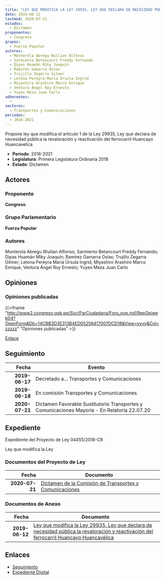 ```yaml
---
title: "LEY QUE MODIFICA LA LEY 29935, LEY QUE DECLARA DE NECESIDAD PÚBLICA LA REVALORIZACIÓN Y REACTIVACIÓN DEL FERROCARRIL HUANCAYO HUANCAVELICA"
date: 2019-06-12
lastmod: 2020-07-21
estados: 
  - Dictamen
proponentes: 
  - Congreso
grupos: 
  - Fuerza Popular
autores: 
  - Monterola Abregu Wuilian Alfonso
  - Sarmiento Betancourt Freddy Fernando
  - Dipas Huamán Miky Joaquín
  - Ramírez Gamarra Osías
  - Trujillo Zegarra Gilmer
  - Letona Pereyra María Úrsula Ingrid
  - Miyashiro Arashiro Marco Enrique
  - Ventura Ángel Roy Ernesto
  - Yuyes Meza Juan Carlo
adherentes: 
  - 
sectores: 
  - Transportes y Comunicaciones
periodos: 
  - 2016-2021
---
```


Propone ley que modifica el artículo 1 de la Ley 29935, Ley que declara de necesidad pública la revaloración y reactivación del ferrocarril Huancayo Huancavelica

- **Periodo**: 2016-2021
- **Legislatura**: Primera Legislatura Ordinaria 2018
- **Estado**: Dictamen

## Actores

### Proponente

**Congreso**

### Grupo Parlamentario

**Fuerza Popular**

### Autores

Monterola Abregu Wuilian Alfonso; Sarmiento Betancourt Freddy Fernando; Dipas Huamán Miky Joaquín; Ramírez Gamarra Osías; Trujillo Zegarra Gilmer; Letona Pereyra María Úrsula Ingrid; Miyashiro Arashiro Marco Enrique; Ventura Ángel Roy Ernesto; Yuyes Meza Juan Carlo


## Opiniones

### Opiniones publicadas

{{<iframe "http://www2.congreso.gob.pe/Sicr/ParCiudadana/Foro_pvp.nsf/RepOpiweb04?OpenForm&Db=14CBB3D3E313B4ED05258417007DCD18&View=yyyy&Col=zzzzz" "Opiniones publicadas" >}}

[Enlace](http://www2.congreso.gob.pe/Sicr/ParCiudadana/Foro_pvp.nsf/RepOpiweb04?OpenForm&Db=14CBB3D3E313B4ED05258417007DCD18&View=yyyy&Col=zzzzz)

## Seguimiento

| Fecha | Evento |
|------:|--------|
| **2019-06-17** | Decretado a... Transportes y Comunicaciones|
| **2019-06-18** | En comisión Transportes y Comunicaciones|
| **2020-07-21** | Dictamen Favorable Sustitutorio Transportes y Comunicaciones Mayoria - En Relatoría 22.07.20|


## Expediente

Expediente del Proyecto de Ley 04455/2018-CR

Ley que modifica la Ley


### Documentos del Proyecto de Ley

| Fecha | Documento |
|------:|--------|
| **2020-07-21** | [Dictamen de la Comisión de Transportes y Comunicaciones](http://www.leyes.congreso.gob.pe/Documentos/2016_2021/Dictamenes/Proyectos_de_Ley/04455DC23MAY20200721.pdf) |

### Documentos de Anexo

| Fecha | Documento |
|------:|--------|
| **2019-06-12** | [Ley que modifica la Ley 29935, Ley que declara de necesidad pública la revaloración y reactivación del ferrocarril Huancayo Huancavélica](http://www.leyes.congreso.gob.pe/Documentos/2016_2021/Proyectos_de_Ley_y_de_Resoluciones_Legislativas/PL0445520190612.pdf) |

## Enlaces 

- [Seguimiento](http://www2.congreso.gob.pehttp://www2.congreso.gob.pe/Sicr/TraDocEstProc/CLProLey2016.nsf/f7fff46988ca05b1052578e100829cc7/bd7acc6b918ec36e052584170070c2e5?OpenDocument)
- [Expediente Digital](http://www2.congreso.gob.pehttp://www2.congreso.gob.pe/Sicr/TraDocEstProc/CLProLey2016.nsf/f7fff46988ca05b1052578e100829cc7/bd7acc6b918ec36e052584170070c2e5?OpenDocument&Click=05257FB7005EB655.eb71d0cf91d8294e05256cdf006b5706/$Body/0.1C6C)
